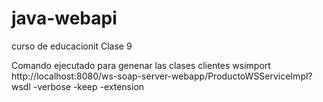 # java-webapi
curso de educacionit 
Clase 9

Comando ejecutado para genenar las clases clientes
wsimport http://localhost:8080/ws-soap-server-webapp/ProductoWSServiceImpl?wsdl -verbose -keep -extension